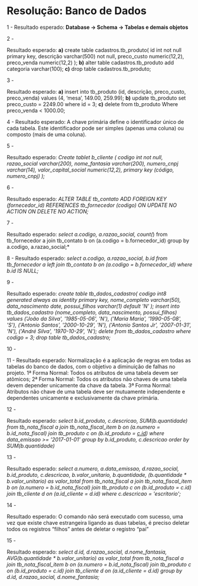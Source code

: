 # Resolução: Banco de Dados

1 -
Resultado esperado:
**Database → Schema → Tabelas e demais objetos**

2 - 

Resultado esperado:
**a)**
create table cadastros.tb_produto(
id int not null primary key,
descrição varchar(500) not null,
preco_custo numeric(12,2),
preco_venda numeric(12,2)
);
**b)**
alter table cadastros.tb_produto add categoria varchar(100);
**c)**
drop table cadastros.tb_produto;

3 - 

Resultado esperado:
**a)**
insert into tb_produto
(id, descrição, preco_custo, preco_venda)
values
(4, ‘mesa’, 149.00, 259.99);
**b)**
update tb_produto set preco_custo = 2249.00 where id = 3;
**c)**
delete from tb_produto Where preco_venda < 1000.00;

4 - 
Resultado esperado:
A chave primária define o identificador único de cada tabela. Este identificador pode ser
simples (apenas uma coluna) ou composto (mais de uma coluna).

5 - 

Resultado esperado:
*Create tablet b_cliente (
codigo int not null,
razao_social varchar(200),
nome_fantasia varchar(200),
numero_cnpj varchar(14),
valor_capital_social numeric(12,2),
primary key (código, numero_cnpj)
);*

6 - 

Resultado esperado:
*ALTER TABLE tb_contato
ADD FOREIGN KEY (fornecedor_id)
REFERENCES tb_fornecedor (codigo)
ON UPDATE NO ACTION ON DELETE NO ACTION;*

7 - 

Resultado esperado:
*select
a.codigo, a.razao_social, count(*)
from tb_fornecedor a
join tb_contato b on (a.codigo = b.fornecedor_id)
group by a.codigo, a.razao_social;*

8 - 
Resultado esperado:
*select
a.codigo, a.razao_social, b.id
from tb_fornecedor a
left join tb_contato b on (a.codigo = b.fornecedor_id)
where b.id IS NULL;*

9 - 

Resultado esperado:
*create table tb_dados_cadastro(
codigo int8 generated always as identity primary key,
nome_completo varchar(50),
data_nascimento date,
possui_filhos varchar(1) default 'N'
);
insert into tb_dados_cadastro
(nome_completo, data_nascimento, possui_filhos)
values
('João da Silva', '1985-05-06', 'N'),
('Maria Maria', '1990-05-08', 'S'),
('Antonio Santos', '2000-10-29', 'N'),
('Antonio Santos Jr', '2007-01-31', 'N'),
('André Silva', '1970-10-29', 'N');
delete from tb_dados_cadastro where codigo = 3;
drop table tb_dados_cadastro;*

10 - 

11 - 
Resultado esperado:
Normalização é a aplicação de regras em todas as tabelas do banco de dados, com o
objetivo a diminuição de falhas no projeto.
1ª Forma Normal: Todos os atributos de uma tabela devem ser atômicos;
2ª Forma Normal: Todos os atributos não chaves de uma tabela devem depender
unicamente da chave da tabela.
3ª Forma Normal: Atributos não chave de uma tabela deve ser mutuamente independente
e dependentes unicamente e exclusivamente da chave primária.

12 - 

Resultado esperado:
*select
b.id_produto, c.descricao, SUM(b.quantidade)
from tb_nota_fiscal a
join tb_nota_fiscal_item b on (a.numero = b.id_nota_fiscal)
join tb_produto c on (b.id_produto = [c.id](http://c.id/))
where data_emissao >= '2017-01-01'
group by b.id_produto, c.descricao
order by SUM(b.quantidade)*

13 - 

Resultado esperado:
*select
a.numero, a.data_emissao, d.razao_social, b.id_produto,
c.descricao, b.valor_unitario, b.quantidade,
(b.quantidade * b.valor_unitario) as valor_total
from tb_nota_fiscal a
join tb_nota_fiscal_item b on (a.numero = b.id_nota_fiscal)
join tb_produto c on (b.id_produto = c.id)
join tb_cliente d on (a.id_cliente = d.id)
where c.descricao = 'escritorio';*

14 - 

Resultado esperado:
O comando não será executado com sucesso, uma vez que existe chave estrangeira
ligando as duas tabelas, é preciso deletar todos os registros “filhos” antes de deletar o
registro “pai”

15 - 

Resultado esperado:
*select*
*d.id, d.razao_social, d.nome_fantasia,
AVG(b.quantidade * b.valor_unitario) as valor_total
from tb_nota_fiscal a
join tb_nota_fiscal_item b on (a.numero = b.id_nota_fiscal)
join tb_produto c on (b.id_produto = c.id)
join tb_cliente d on (a.id_cliente = d.id)
group by d.id, d.razao_social, d.nome_fantasia;*
